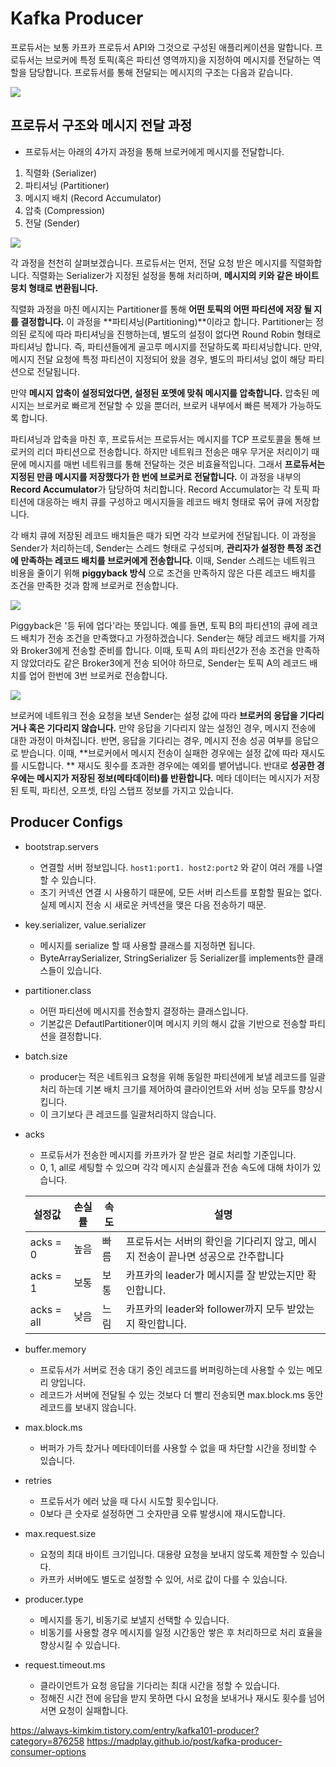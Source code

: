 # Kafka Producer

프로듀서는 보통 카프카 프로듀서 API와 그것으로 구성된 애플리케이션을 말합니다. 
프로듀서는 브로커에 특정 토픽(혹은 파티션 영역까지)을 지정하여 메시지를 전달하는 역할을 담당합니다. 
프로듀서를 통해 전달되는 메시지의 구조는 다음과 같습니다.

![](https://blog.kakaocdn.net/dn/bWu9oA/btqCID10W4o/38swwAWyFmHY46eBtJuqM1/img.png)

 
 ## 프로듀서 구조와 메시지 전달 과정
 - 프로듀서는 아래의 4가지 과정을 통해 브로커에게 메시지를 전달합니다. 
1. 직렬화 (Serializer)
2. 파티셔닝 (Partitioner)
3. 메시지 배치 (Record Accumulator)
4. 압축 (Compression)
5. 전달 (Sender)

![](https://blog.kakaocdn.net/dn/XvurH/btqCJlT9MAh/zZK1T4QjFh3aTqibOMXRuk/img.png)

각 과정을  천천히 살펴보겠습니다. 
프로듀서는 먼저, 전달 요청 받은 메시지를 직렬화합니다. 
직렬화는 Serializer가 지정된 설정을 통해 처리하며, **메시지의 키와 같은 바이트 뭉치 형태로 변환됩니다.** 

직렬화 과정을 마친 메시지는 Partitioner를 통해 **어떤 토픽의 어떤 파티션에 저장 될 지를 결정합니다.** 이 과정을 **파티셔닝(Partitioning)**이라고 합니다. Partitioner는 정의된 로직에 따라 파티셔닝을 진행하는데, 별도의 설정이 없다면 Round Robin 형태로 파티셔닝 합니다. 즉, 파티션들에게 골고루 메시지를 전달하도록 파티셔닝합니다. 
만약, 메시지 전달 요청에 특정 파티션이 지정되어 왔을 경우, 별도의 파티셔닝 없이 해당 파티션으로 전달됩니다.

만약 **메시지 압축이 설정되었다면, 설정된 포멧에 맞춰 메시지를 압축합니다.** 압축된 메시지는 브로커로 빠르게 전달할 수 있을 뿐더러, 브로커 내부에서 빠른 복제가 가능하도록 합니다. 

파티셔닝과 압축을 마친 후, 프로듀서는 프로듀서는 메시지를 TCP 프로토콜을 통해 브로커의 리더 파티션으로 전송합니다. 하지만 네트워크 전송은 매우 무거운 처리이기 때문에 메시지를 매번 네트워크를 통해 전달하는 것은 비효율적입니다.  그래서 **프로듀서는 지정된 만큼 메시지를 저장했다가 한 번에 브로커로 전달합니다.** 이 과정을 내부의 **Record Accumulator**가 담당하여 처리합니다.  Record Accumulator는 각 토픽 파티션에 대응하는 배치 큐를 구성하고 메시지들을 레코드 배치 형태로 묶어 큐에 저장합니다. 

각 배치 큐에 저장된 레코드 배치들은 때가 되면 각각 브로커에 전달됩니다. 이 과정을 Sender가 처리하는데, Sender는 스레드 형태로 구성되며, **관리자가 설정한 특정 조건에 만족하는 레코드 배치를 브로커에게 전송합니다.** 이때, Sender 스레드는 네트워크 비용을 줄이기 위해 **piggyback 방식** 으로 조건을 만족하지 않은 다른 레코드 배치를 조건을 만족한 것과 함께 브로커로 전송합니다. 

![](https://blog.kakaocdn.net/dn/E9vPS/btqCJmy0pCA/RCTLQk10OIkZ2iKSWTGkRK/img.png)

Piggyback은 '등 뒤에 업다'라는 뜻입니다. 예를 들면, 토픽 B의 파티션1의 큐에 레코드 배치가 전송 조건을 만족했다고 가정하겠습니다. Sender는 해당 레코드 배치를 가져와 Broker3에게 전송할 준비를 합니다. 이때, 토픽 A의 파티션2가 전송 조건을 만족하지 않았더라도 같은 Broker3에게 전송 되어야 하므로, Sender는 토픽 A의 레코드 배치를 업어 한번에 3번 브로커로 전송합니다. 

![](https://blog.kakaocdn.net/dn/CeVsm/btqCGR0POsi/qTVbLkJlJ7vh2BFzQTKsFk/img.png)

브로커에 네트워크 전송 요청을 보낸 Sender는 설정 값에 따라 **브로커의 응답을 기다리거나 혹은 기다리지 않습니다.** 만약 응답을 기다리지 않는 설정인 경우, 메시지 전송에 대한 과정이 마쳐집니다. 반면, 응답을 기다리는 경우, 메시지 전송 성공 여부를 응답으로 받습니다. 이때, **브로커에서 메시지 전송이 실패한 경우에는 설정 값에 따라 재시도를 시도합니다. ** 재시도 횟수를 초과한 경우에는 예외를 뱉어냅니다. 반대로 **성공한 경우에는 메시지가 저장된 정보(메타데이터)를 반환합니다.** 메타 데이터는 메시지가 저장된 토픽, 파티션, 오프셋, 타임 스탭프 정보를 가지고 있습니다. 

## Producer Configs
- bootstrap.servers
	- 연결할 서버 정보입니다. ``host1:port1. host2:port2`` 와 같이 여러 개를 나열할 수 있습니다. 
	- 초기 커넥션 연결 시 사용하기 때문에, 모든 서버 리스트를 포함할 필요는 없다. 실제 메시지 전송 시 새로운 커넥션을 맺은 다음 전송하기 때문.

- key.serializer, value.serializer
	- 메시지를 serialize 할 때 사용할 클래스를 지정하면 됩니다.
	- ByteArraySerializer, StringSerializer 등 Serializer를 implements한 클래스들이 있습니다. 

- partitioner.class
	- 어떤 파티션에 메시지를 전송할지 결정하는 클래스입니다. 
	- 기본값은 DefautlPartitioner이며 메시지 키의 해시 값을 기반으로 전송할 파티션을 결정합니다.

- batch.size
	- producer는 적은 네트워크 요청을 위해 동일한 파티션에게 보낼 레코드를 일괄처리 하는데 기본 배치 크기를 제어하여 클라이언트와 서버 성능 모두를 향상시킵니다. 
	- 이 크기보다 큰 레코드를 일괄처리하지 않습니다. 

- acks
	- 프로듀서가 전송한 메시지를 카프카가 잘 받은 걸로 처리할 기준입니다. 
	- 0, 1, all로 세팅할 수 있으며 각각 메시지 손실률과 전송 속도에 대해 차이가 있습니다. 
		
	|설정값|손실률|속도|설명|
	|--|--|--|--|
	| acks = 0 | 높음 | 빠름 | 프로듀서는 서버의 확인을 기다리지 않고, 메시지 전송이 끝나면 성공으로 간주합니다  |
	| acks = 1 | 보통 | 보통 | 카프카의 leader가 메시지를 잘 받았는지만 확인합니다. |
	| acks = all | 낮음 | 느림 | 카프카의 leader와 follower까지 모두 받았는지 확인합니다. |

- buffer.memory
	- 프로듀서가 서버로 전송 대기 중인 레코드를 버퍼링하는데 사용할 수 있는 메모리 양입니다.
	- 레코드가 서버에 전달될 수 있는 것보다 더 빨리 전송되면 max.block.ms 동안 레코드를 보내지 않습니다. 

- max.block.ms
	- 버퍼가 가득 찼거나 메타데이터를 사용할 수 없을 때 차단할 시간을 정비할 수 있습니다.

- retries
	- 프로듀서가 에러 났을 때 다시 시도할 횟수입니다. 
	- 0보다 큰 숫자로 설정하면 그 숫자만큼 오류 발생시에 재시도합니다.

- max.request.size
	- 요청의 최대 바이트 크기입니다. 대용량 요청을 보내지 않도록 제한할 수 있습니다.
	- 카프카 서버에도 별도로 설정할 수 있어, 서로 값이 다를 수 있습니다.

- producer.type
	- 메시지를 동기, 비동기로 보낼지 선택할 수 있습니다.
	- 비동기를 사용할 경우 메시지를 일정 시간동안 쌓은 후 처리하므로 처리 효율을 향상시킬 수 있습니다. 

- request.timeout.ms
	- 클라이언트가 요청 응답을 기다리는 최대 시간을 정할 수 있습니다. 
	- 정해진 시간 전에 응답을 받지 못하면 다시 요청을 보내거나 재시도 횟수를 넘어서면 요청이 실패합니다.



https://always-kimkim.tistory.com/entry/kafka101-producer?category=876258
https://madplay.github.io/post/kafka-producer-consumer-options
